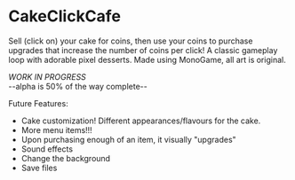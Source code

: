 # CakeClickCafe

Sell (click on) your cake for coins, then use your coins to purchase upgrades that increase the number of coins per click! A classic gameplay loop with adorable pixel desserts. Made using MonoGame, all art is original.

<em>WORK IN PROGRESS</em><br>
--alpha is 50% of the way complete--

Future Features:
- Cake customization! Different appearances/flavours for the cake.
- More menu items!!!
- Upon purchasing enough of an item, it visually "upgrades"
- Sound effects
- Change the background
- Save files
